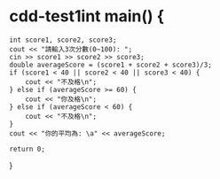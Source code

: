 # cdd-test1int main() {
   
    int score1, score2, score3;
    cout << "請輸入3次分數(0~100): ";
    cin >> score1 >> score2 >> score3;
    double averageScore = (score1 + score2 + score3)/3;
    if (score1 < 40 || score2 < 40 || score3 < 40) {
        cout << "不及格\n";
    } else if (averageScore >= 60) {
        cout << "你及格\n";
    } else if (averageScore < 60) {
        cout << "不及格\n";
    }
    cout << "你的平均為: \a" << averageScore;

    return 0;
}
